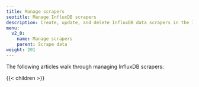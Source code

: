 ```yaml
---
title: Manage scrapers
seotitle: Manage InfluxDB scrapers
description: Create, update, and delete InfluxDB data scrapers in the InfluxDB user interface.
menu:
  v2_0:
    name: Manage scrapers
    parent: Scrape data
weight: 201
---
```


The following articles walk through managing InfluxDB scrapers:

{{< children >}}
